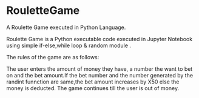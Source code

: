 # RouletteGame
A Roulette Game executed in Python Language.

Roulette Game is a Python executable code executed in Jupyter Notebook using simple if-else,while loop & random module .

The rules of the game are as follows:


The user enters the amount of money they have, a number the want to bet on and the bet amount.If the bet number and the number generated by the randint funnction are same,the bet amount increases by X50 else the money is deducted. The game continues till the user is out of money.
